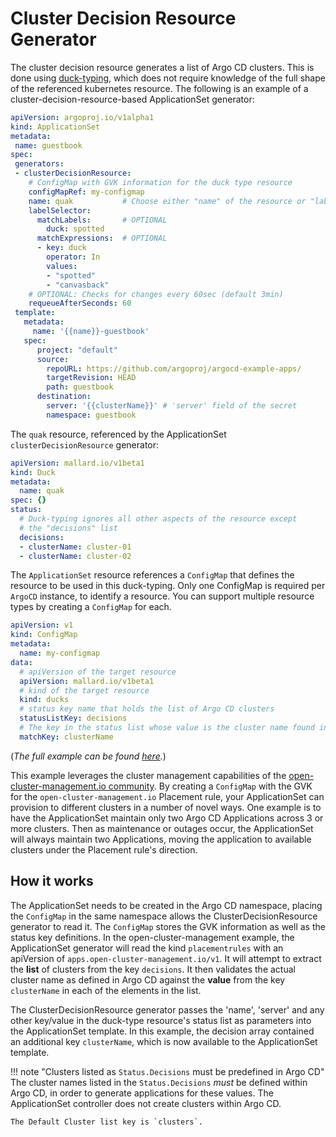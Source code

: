 # Cluster Decision Resource Generator

The cluster decision resource generates a list of Argo CD clusters. This is done using [duck-typing](https://pkg.go.dev/knative.dev/pkg/apis/duck), which does not require knowledge of the full shape of the referenced kubernetes resource. The following is an example of a cluster-decision-resource-based ApplicationSet generator:
```yaml
apiVersion: argoproj.io/v1alpha1
kind: ApplicationSet
metadata:
 name: guestbook
spec:
 generators:
 - clusterDecisionResource:
    # ConfigMap with GVK information for the duck type resource
    configMapRef: my-configmap  
    name: quak           # Choose either "name" of the resource or "labelSelector"
    labelSelector:
      matchLabels:       # OPTIONAL
        duck: spotted
      matchExpressions:  # OPTIONAL
      - key: duck
        operator: In
        values:
        - "spotted"
        - "canvasback"   
    # OPTIONAL: Checks for changes every 60sec (default 3min)
    requeueAfterSeconds: 60
 template:
   metadata:
     name: '{{name}}-guestbook'
   spec:
      project: "default"
      source:
        repoURL: https://github.com/argoproj/argocd-example-apps/
        targetRevision: HEAD
        path: guestbook
      destination:
        server: '{{clusterName}}' # 'server' field of the secret
        namespace: guestbook
```
The `quak` resource, referenced by the ApplicationSet `clusterDecisionResource` generator:
```yaml
apiVersion: mallard.io/v1beta1
kind: Duck
metadata:
  name: quak
spec: {}
status:
  # Duck-typing ignores all other aspects of the resource except 
  # the "decisions" list
  decisions:
  - clusterName: cluster-01
  - clusterName: cluster-02
```
The `ApplicationSet` resource references a `ConfigMap` that defines the resource to be used in this duck-typing. Only one ConfigMap is required per `ArgoCD` instance, to identify a resource. You can support multiple resource types by creating a `ConfigMap` for each.
```yaml
apiVersion: v1
kind: ConfigMap
metadata:
  name: my-configmap
data:
  # apiVersion of the target resource
  apiVersion: mallard.io/v1beta1  
  # kind of the target resource
  kind: ducks
  # status key name that holds the list of Argo CD clusters
  statusListKey: decisions
  # The key in the status list whose value is the cluster name found in Argo CD
  matchKey: clusterName
```

(*The full example can be found [here](https://github.com/argoproj-labs/applicationset/tree/master/examples/clusterDecisionResource).*)

This example leverages the cluster management capabilities of the [open-cluster-management.io community](https://open-cluster-management.io/). By creating a `ConfigMap` with the GVK for the `open-cluster-management.io` Placement rule, your ApplicationSet can provision to different clusters in a number of novel ways. One example is to have the ApplicationSet maintain only two Argo CD Applications across 3 or more clusters. Then as maintenance or outages occur, the ApplicationSet will always maintain two Applications, moving the application to available clusters under the Placement rule's direction. 

## How it works
The ApplicationSet needs to be created in the Argo CD namespace, placing the `ConfigMap` in the same namespace allows the ClusterDecisionResource generator to read it. The `ConfigMap` stores the GVK information as well as the status key definitions.  In the open-cluster-management example, the ApplicationSet generator will read the kind `placementrules` with an apiVersion of `apps.open-cluster-management.io/v1`. It will attempt to extract the **list** of clusters from the key `decisions`. It then validates the actual cluster name as defined in Argo CD against the **value** from the key `clusterName` in each of the elements in the list.

The ClusterDecisionResource generator passes the 'name', 'server' and any other key/value in the duck-type resource's status list as parameters into the ApplicationSet template. In this example, the decision array contained an additional key `clusterName`, which is now available to the ApplicationSet template.

!!! note "Clusters listed as `Status.Decisions` must be predefined in Argo CD"
    The cluster names listed in the `Status.Decisions` *must* be defined within Argo CD, in order to generate applications for these values. The ApplicationSet controller does not create clusters within Argo CD.

    The Default Cluster list key is `clusters`.